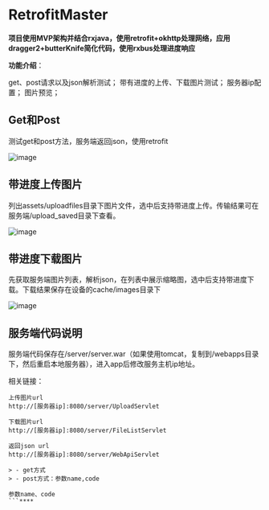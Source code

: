 # RetrofitMaster


**项目使用MVP架构并结合rxjava，使用retrofit+okhttp处理网络，应用dragger2+butterKnife简化代码，使用rxbus处理进度响应**



****功能介绍****：

get、post请求以及json解析测试；
带有进度的上传、下载图片测试；
服务器ip配置；
图片预览；

## Get和Post

测试get和post方法，服务端返回json，使用retrofit

![image](json.gif)

## 带进度上传图片
列出assets/uploadfiles目录下图片文件，选中后支持带进度上传。传输结果可在服务端/upload_saved目录下查看。

![image](upoad.gif)

## 带进度下载图片
先获取服务端图片列表，解析json，在列表中展示缩略图，选中后支持带进度下载。下载结果保存在设备的cache/images目录下

![image](download.gif)

## 服务端代码说明
服务端代码保存在/server/server.war（如果使用tomcat，复制到/webapps目录下，然后重启本地服务器），进入app后修改服务主机ip地址。

相关链接：
```
上传图片url
http://[服务器ip]:8080/server/UploadServlet

```
```
下载图片url
http://[服务器ip]:8080/server/FileListServlet

```
```
返回json url
http://[服务器ip]:8080/server/WebApiServlet

> - get方式
> - post方式：参数name,code

参数name、code
```****